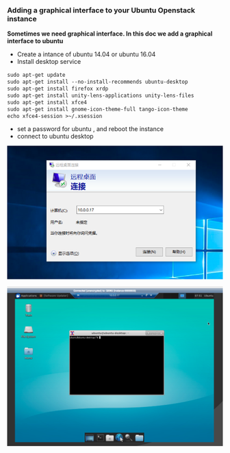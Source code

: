 ###  Adding a graphical interface to your Ubuntu Openstack instance

**Sometimes we need graphical interface. In this doc we add a graphical interface to ubuntu**

- Create a intance of ubuntu 14.04 or ubuntu 16.04
- Install desktop service

```
sudo apt-get update
sudo apt-get install --no-install-recommends ubuntu-desktop
sudo apt-get install firefox xrdp
sudo apt-get install unity-lens-applications unity-lens-files
sudo apt-get install xfce4
sudo apt-get install gnome-icon-theme-full tango-icon-theme
echo xfce4-session >~/.xsession
```

- set a password for ubuntu , and reboot the instance
- connect to ubuntu desktop

![connect_to_ubuntu_desktop](../images/connect_to_ubuntu_desktop.png)

![buntu-deskto](../images/ubuntu-desktop.png)

